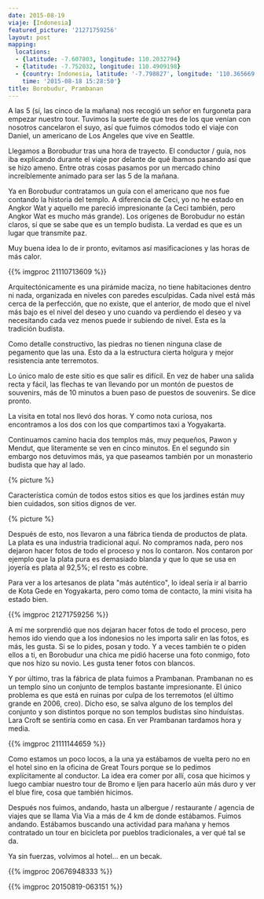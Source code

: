 ```yaml
---
date: 2015-08-19
viaje: [Indonesia]
featured_picture: '21271759256'
layout: post
mapping:
  locations:
  - {latitude: -7.607803, longitude: 110.2032794}
  - {latitude: -7.752032, longitude: 110.4909198}
  - {country: Indonesia, latitude: '-7.798827', longitude: '110.365669', place: Jogonegaran,
    time: '2015-08-18 15:28:50'}
title: Borobudur, Prambanan
---
```


A las 5 (sí, las cinco de la mañana) nos recogió un señor en furgoneta para empezar nuestro tour. Tuvimos la suerte de que tres de los que venían con nosotros cancelaron el suyo, así que fuimos cómodos todo el viaje con Daniel, un americano de Los Angeles que vive en Seattle.

Llegamos a Borobudur tras una hora de trayecto. El conductor / guía, nos iba explicando durante el viaje por delante de qué íbamos pasando así que se hizo ameno. Entre otras cosas pasamos por un mercado chino increíblemente animado para ser las 5 de la mañana.

Ya en Borobudur contratamos un guía con el americano que nos fue contando la historia del templo. A diferencia de Ceci, yo no he estado en Angkor Wat y aquello me pareció impresionante (a Ceci también, pero Angkor Wat es mucho más grande). Los orígenes de Borobudur no están claros, sí que se sabe que es un templo budista. La verdad es que es un lugar que transmite paz.

Muy buena idea lo de ir pronto, evitamos así masificaciones y las horas de más calor.

{{% imgproc 21110713609 %}}

Arquitectónicamente es una pirámide maciza, no tiene habitaciones dentro ni nada, organizada en niveles con paredes esculpidas. Cada nivel está más cerca de la perfección, que no existe, que el anterior, de modo que el nivel más bajo es el nivel del deseo y uno cuando va perdiendo el deseo y va necesitando cada vez menos puede ir subiendo de nivel. Esta es la tradición budista.

Como detalle constructivo, las piedras no tienen ninguna clase de pegamento que las una. Esto da a la estructura cierta holgura y mejor resistencia ante terremotos.

Lo único malo de este sitio es que salir es difícil. En vez de haber una salida recta y fácil, las flechas te van llevando por un montón de puestos de souvenirs, más de 10 minutos a buen paso de puestos de souvenirs. Se dice pronto.

La visita en total nos llevó dos horas. Y como nota curiosa, nos encontramos a los dos con los que compartimos taxi a Yogyakarta.

Continuamos camino hacia dos templos más, muy pequeños, Pawon y Mendut, que literamente se ven en cinco minutos. En el segundo sin embargo nos detuvimos más, ya que paseamos también por un monasterio budista que hay al lado.

{% picture %}

Característica común de todos estos sitios es que los jardines están muy bien cuidados, son sitios dignos de ver.

{% picture %}

Después de esto, nos llevaron a una fábrica tienda de productos de plata. La plata es una industria tradicional aquí. No compramos nada, pero nos dejaron hacer fotos de todo el proceso y nos lo contaron. Nos contaron por ejemplo que la plata pura es demasiado blanda y que lo que se usa en joyería es plata al 92,5%; el resto es cobre.

Para ver a los artesanos de plata "más auténtico", lo ideal sería ir al barrio de Kota Gede en Yogyakarta, pero como toma de contacto, la mini visita ha estado bien.

{{% imgproc 21271759256 %}}

A mí me sorprendió que nos dejaran hacer fotos de todo el proceso, pero hemos ido viendo que a los indonesios no les importa salir en las fotos, es más, les gusta. Si se lo pides, posan y todo. Y a veces también te o piden ellos a ti, en Borobudur una chica me pidió hacerse una foto conmigo, foto que nos hizo su novio. Les gusta tener fotos con blancos.

Y por último, tras la fábrica de plata fuimos a Prambanan. Prambanan no es un templo sino un conjunto de templos bastante impresionante. El único problema es que está en ruinas por culpa de los terremotos (el último grande en 2006, creo). Dicho eso, se salva alguno de los templos del conjunto y son distintos porque no son templos budistas sino hinduístas. Lara Croft se sentiría como en casa. En ver Prambanan tardamos hora y media.

{{% imgproc 21111144659 %}}

Como estamos un poco locos, a la una ya estábamos de vuelta pero no en el hotel sino en la oficina de Great Tours porque se lo pedimos explícitamente al conductor. La idea era comer por allí, cosa que hicimos y luego cambiar nuestro tour de Bromo e Ijen para hacerlo aún más duro y ver el blue fire, cosa que también hicimos.

Después nos fuimos, andando, hasta un albergue / restaurante / agencia de viajes que se llama Via Via a más de 4 km de donde estábamos. Fuimos andando. Estábamos buscando una actividad para mañana y hemos contratado un tour en bicicleta por pueblos tradicionales, a ver qué tal se da.

Ya sin fuerzas, volvimos al hotel... en un becak.

{{% imgproc 20676948333 %}}

{{% imgproc 20150819-063151 %}}